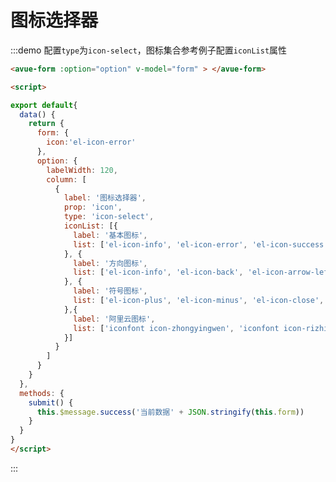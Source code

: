 <script>
export default{
  data() {
    return {
      form: { 
        icon:'el-icon-error'
      },
      option: {
        labelWidth: 120,
        column: [
          {
            label: '图标选择器',
            prop: 'icon',
            type: 'icon-select',
            iconList: [{
              label: '基本图标',
              list: ['el-icon-info', 'el-icon-error','el-icon-success', 'el-icon-warning', 'el-icon-question']
            }, {
              label: '方向图标',
              list: ['el-icon-info', 'el-icon-back', 'el-icon-arrow-left', 'el-icon-arrow-down', 'el-icon-arrow-right', 'el-icon-arrow-up']
            }, {
              label: '符号图标',
              list: ['el-icon-plus', 'el-icon-minus', 'el-icon-close', 'el-icon-check']
            },{
              label: '阿里云图标',
              list: ['iconfont icon-zhongyingwen', 'iconfont icon-rizhi1', 'iconfont icon-bug', 'iconfont icon-qq1', 'iconfont icon-weixin1']
            }]
          }
        ]
      }
    }
  },
  methods: {
    submit() {
      this.$message.success('当前数据' + JSON.stringify(this.form))
    }
  }
}
</script>

# 图标选择器



:::demo  配置`type`为`icon-select`，图标集合参考例子配置`iconList`属性
```html
<avue-form :option="option" v-model="form" > </avue-form>

<script>

export default{
  data() {
    return {
      form: { 
        icon:'el-icon-error'
      },
      option: {
        labelWidth: 120,
        column: [
          {
            label: '图标选择器',
            prop: 'icon',
            type: 'icon-select',
            iconList: [{
              label: '基本图标',
              list: ['el-icon-info', 'el-icon-error', 'el-icon-success', 'el-icon-warning', 'el-icon-question']
            }, {
              label: '方向图标',
              list: ['el-icon-info', 'el-icon-back', 'el-icon-arrow-left', 'el-icon-arrow-down', 'el-icon-arrow-right', 'el-icon-arrow-up']
            }, {
              label: '符号图标',
              list: ['el-icon-plus', 'el-icon-minus', 'el-icon-close', 'el-icon-check']
            },{
              label: '阿里云图标',
              list: ['iconfont icon-zhongyingwen', 'iconfont icon-rizhi1', 'iconfont icon-bug', 'iconfont icon-qq1', 'iconfont icon-weixin1']
            }]
          }
        ]
      }
    }
  },
  methods: {
    submit() {
      this.$message.success('当前数据' + JSON.stringify(this.form))
    }
  }
}
</script>

```
:::